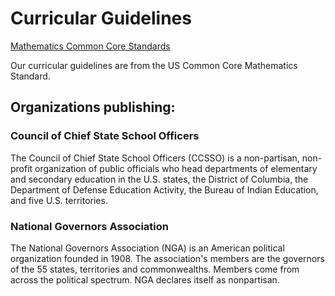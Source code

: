 # Curricular Guidelines

[Mathematics Common Core Standards](https://www.thecorestandards.org/Math/)

Our curricular guidelines are from the US Common Core Mathematics Standard.

## Organizations publishing:

### Council of Chief State School Officers

The Council of Chief State School Officers (CCSSO) is a non-partisan, non-profit organization of public officials who head departments of elementary and secondary education in the U.S. states, the District of Columbia, the Department of Defense Education Activity, the Bureau of Indian Education, and five U.S. territories.

### National Governors Association

The National Governors Association (NGA) is an American political organization founded in 1908. The association's members are the governors of the 55 states, territories and commonwealths. Members come from across the political spectrum. NGA declares itself as nonpartisan.
